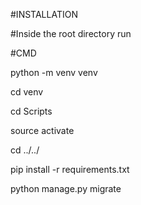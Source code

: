 #INSTALLATION

#Inside the root directory run

#CMD

python -m venv venv

cd venv

cd Scripts

source activate

cd ../../

pip install -r requirements.txt

python manage.py migrate

